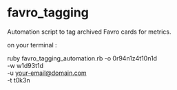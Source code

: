 # favro_tagging
Automation script to tag archived Favro cards for metrics.

on your terminal :

ruby favro_tagging_automation.rb -o 0r94n1z4t10n1d \
-w w1d93t1d \
-u your-email@domain.com \
-t t0k3n
